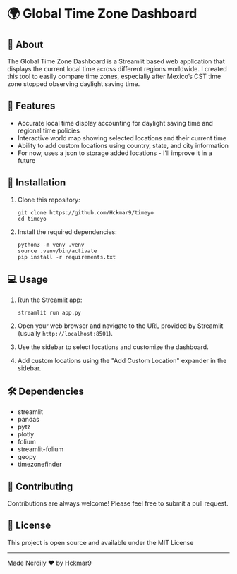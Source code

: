 # 🌍 Global Time Zone Dashboard

## 📖 About

The Global Time Zone Dashboard is a Streamlit based web application that displays the current local time across different regions worldwide. I created this tool to easily compare time zones, especially after Mexico’s CST time zone stopped observing daylight saving time.

## 🌟 Features

- Accurate local time display accounting for daylight saving time and regional time policies
- Interactive world map showing selected locations and their current time
- Ability to add custom locations using country, state, and city information
- For now, uses a json to storage added locations - I'll improve it in a future

## 🚀 Installation

1. Clone this repository:

   ```
   git clone https://github.com/Hckmar9/timeyo
   cd timeyo
   ```

2. Install the required dependencies:
   ```
   python3 -m venv .venv
   source .venv/bin/activate
   pip install -r requirements.txt
   ```

## 💻 Usage

1. Run the Streamlit app:

   ```
   streamlit run app.py
   ```

2. Open your web browser and navigate to the URL provided by Streamlit (usually `http://localhost:8501`).

3. Use the sidebar to select locations and customize the dashboard.

4. Add custom locations using the "Add Custom Location" expander in the sidebar.

## 🛠️ Dependencies

- streamlit
- pandas
- pytz
- plotly
- folium
- streamlit-folium
- geopy
- timezonefinder

## 🤝 Contributing

Contributions are always welcome! Please feel free to submit a pull request.

## 📄 License

This project is open source and available under the MIT License

---

Made Nerdily ❤️ by Hckmar9
